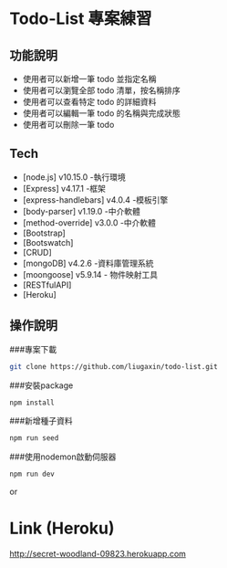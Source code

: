 # Todo-List 專案練習

## 功能說明

- 使用者可以新增一筆 todo 並指定名稱
- 使用者可以瀏覽全部 todo 清單，按名稱排序
- 使用者可以查看特定 todo 的詳細資料
- 使用者可以編輯一筆 todo 的名稱與完成狀態
- 使用者可以刪除一筆 todo

## Tech

* [node.js] v10.15.0 -執行環境
* [Express] v4.17.1 -框架
* [express-handlebars] v4.0.4 -模板引擎
* [body-parser] v1.19.0 -中介軟體
* [method-override] v3.0.0 -中介軟體
* [Bootstrap]
* [Bootswatch]
* [CRUD]
* [mongoDB] v4.2.6 -資料庫管理系統
* [moongoose] v5.9.14 - 物件映射工具
* [RESTfulAPI]
* [Heroku]


## 操作說明

###專案下載
```sh
git clone https://github.com/liugaxin/todo-list.git
```
###安裝package
```sh
npm install
```
###新增種子資料
```sh
npm run seed
```
###使用nodemon啟動伺服器
```sh
npm run dev
```
or
# Link (Heroku)
http://secret-woodland-09823.herokuapp.com


